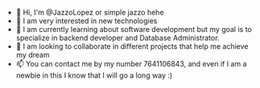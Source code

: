 - 👋 Hi, I'm @JazzoLopez or simple jazzo hehe
- 👀 I am very interested in new technologies
- 🌱 I am currently learning about software development but my goal is to specialize in backend developer and Database Administrator.
- 💞️ I am looking to collaborate in different projects that help me achieve my dream
- 📫 You can contact me by my number 7641106843, and even if I am a newbie in this I know that I will go a long way :)

<!---
JazzoLopez/JazzoLopez is a ✨ special ✨ repository because its `README.md` (this file) appears on your GitHub profile.
You can click the Preview link to take a look at your changes.
--->
